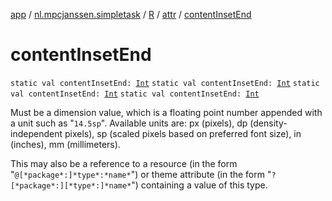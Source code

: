 [app](../../../index.md) / [nl.mpcjanssen.simpletask](../../index.md) / [R](../index.md) / [attr](index.md) / [contentInsetEnd](.)

# contentInsetEnd

`static val contentInsetEnd: `[`Int`](https://kotlinlang.org/api/latest/jvm/stdlib/kotlin/-int/index.html)
`static val contentInsetEnd: `[`Int`](https://kotlinlang.org/api/latest/jvm/stdlib/kotlin/-int/index.html)
`static val contentInsetEnd: `[`Int`](https://kotlinlang.org/api/latest/jvm/stdlib/kotlin/-int/index.html)
`static val contentInsetEnd: `[`Int`](https://kotlinlang.org/api/latest/jvm/stdlib/kotlin/-int/index.html)

Must be a dimension value, which is a floating point number appended with a unit such as "`14.5sp`". Available units are: px (pixels), dp (density-independent pixels), sp (scaled pixels based on preferred font size), in (inches), mm (millimeters).

This may also be a reference to a resource (in the form "`@[*package*:]*type*:*name*`") or theme attribute (in the form "`?[*package*:][*type*:]*name*`") containing a value of this type.

